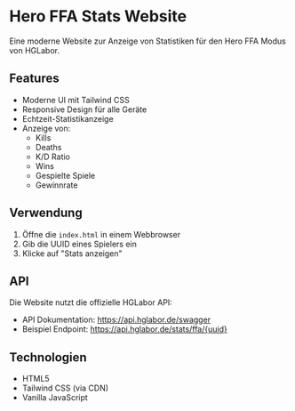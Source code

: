 # Hero FFA Stats Website

Eine moderne Website zur Anzeige von Statistiken für den Hero FFA Modus von HGLabor.

## Features

- Moderne UI mit Tailwind CSS
- Responsive Design für alle Geräte
- Echtzeit-Statistikanzeige
- Anzeige von:
  - Kills
  - Deaths
  - K/D Ratio
  - Wins
  - Gespielte Spiele
  - Gewinnrate

## Verwendung

1. Öffne die `index.html` in einem Webbrowser
2. Gib die UUID eines Spielers ein
3. Klicke auf "Stats anzeigen"

## API

Die Website nutzt die offizielle HGLabor API:
- API Dokumentation: https://api.hglabor.de/swagger
- Beispiel Endpoint: https://api.hglabor.de/stats/ffa/{uuid}

## Technologien

- HTML5
- Tailwind CSS (via CDN)
- Vanilla JavaScript
